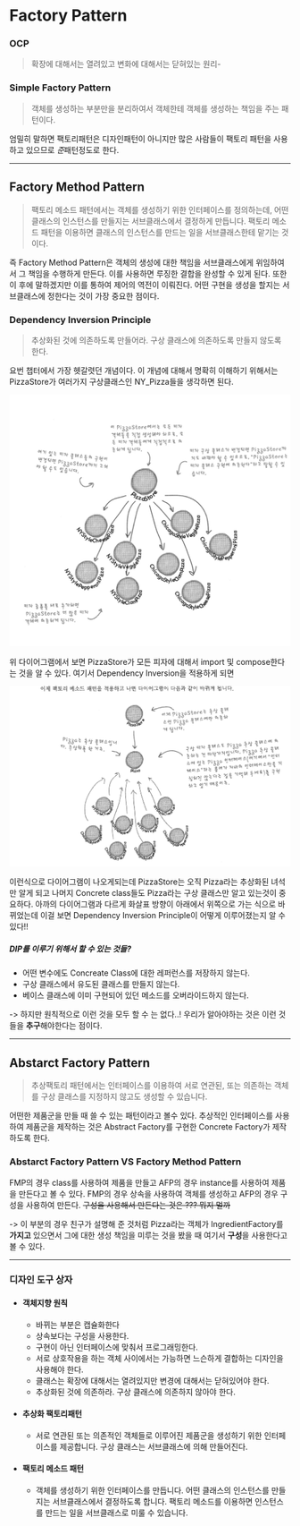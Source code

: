 # Factory Pattern

### OCP

>  확장에 대해서는 열려있고 변화에 대해서는 닫혀있는 원리-

### Simple Factory Pattern

> 객체를 생성하는 부분만을 분리하여서 객체한테 객체를 생성하는 책임을 주는 패턴이다.


엄밀히 말하면 팩토리패턴은 디자인패턴이 아니지만 많은 사람들이 팩토리 패턴을 사용하고 있으므로 *준*패턴정도로 한다.

---

## Factory Method Pattern

> 팩토리 메소드 패턴에서는 객체를 생성하기 위한 인터페이스를 정의하는데, 어떤 클래스의 인스턴스를 만들지는 서브클래스에서 결정하게 만듭니다. 팩토리 메소드 패턴을 이용하면 클래스의 인스턴스를 만드는 일을 서브클래스한테 맡기는 것이다.

즉 Factory Method Pattern은 객체의 생성에 대한 책임을 서브클래스에게 위임하여서 그 책임을 수행하게 만든다. 이를 사용하면 루징한 결합을 완성할 수 있게 된다. 또한 이 후에 말하겠지만 이를 통하여 제어의 역전이 이뤄진다. 어떤 구현을 생성을 할지는 서브클래스에 정한다는 것이 가장 중요한 점이다.



### Dependency Inversion Principle

> 추상화된 것에 의존하도록 만들어라. 구상 클래스에 의존하도록 만들지 않도록 한다.

요번 챕터에서 가장 헷갈렷던 개념이다. 이 개념에 대해서 명확히 이해하기 위해서는 PizzaStore가 여러가지 구상클래스인 NY_Pizza들을 생각하면 된다. 

![before_dependency_inversion](before_di.jpeg)

 위 다이어그램에서 보면 PizzaStore가 모든 피자에 대해서 import 및 compose한다는 것을 알 수 있다. 여기서 Dependency Inversion을 적용하게 되면

![after_depndency_inversion](after_di.jpeg)

이런식으로 다이어그램이 나오게되는데 PizzaStore는 오직 Pizza라는 추상화된 녀석만 알게 되고 나머지 Concrete class들도 Pizza라는 구상 클래스만 알고 있는것이 중요하다. 아까의 다이어그램과 다르게 화살표 방향이 아래에서 위쪽으로 가는 식으로 바뀌었는데 이걸 보면 Dependency Inversion Principle이 어떻게 이루어졌는지 알 수 있다!!

##### DIP를 이루기 위해서 할 수 있는 것들?

* 어떤 변수에도 Concreate Class에 대한 레퍼런스를 저장하지 않는다.
* 구상 클래스에서 유도된 클래스를 만들지 않는다.
* 베이스 클래스에 이미 구현되어 있던 메소드를 오버라이드하지 않는다.

-> 하지만 원칙적으로 이런 것을 모두 할 수 는 없다..! 우리가 알아야하는 것은 이런 것들을 **추구**해야한다는 점이다.

---

## Abstarct Factory Pattern

> 추상팩토리 패턴에서는 인터페이스를 이용하여 서로 연관된, 또는 의존하는 객체를 구상 클래스를 지정하지 않고도 생성할 수 있습니다.

어떤한 제품군을 만들 때 쓸 수 있는 패턴이라고 볼수 있다. 추상적인 인터페이스를 사용하여 제품군을 제작하는 것은 Abstract Factory를 구현한 Concrete Factory가 제작하도록 한다.



### Abstarct Factory Pattern VS Factory Method Pattern

FMP의 경우 class를 사용하여 제품을 만들고 AFP의 경우 instance를 사용하여 제품을 만든다고 볼 수 있다. FMP의 경우 상속을 사용하여 객체를 생성하고 AFP의 경우 구성을 사용하여 만든다. ~~구성을 사용해서 만든다는 것은 ??? 뭐지 멀까~~

 -> 이 부분의 경우 친구가 설명해 준 것처럼 Pizza라는 객체가 IngredientFactory를 **가지고** 있으면서 그에 대한 생성 책임을 미루는 것을 봤을 때 여기서 **구성**을 사용한다고 볼 수 있다.

---

### 디자인 도구 상자

* #### 객체지향 원칙

  * 바뀌는 부분은 캡슐화한다
  * 상속보다는 구성을 사용한다.
  * 구현이 아닌 인터페이스에 맞춰서 프로그래밍한다.
  * 서로 상호작용을 하는 객체 사이에서는 가능하면 느슨하게 결합하는 디자인을 사용해야 한다.
  * 클래스는 확장에 대해서는 열려있지만 변경에 대해서는 닫혀있어야 한다.
  * 추상화된 것에 의존하라. 구상 클래스에 의존하지 않아야 한다. 

* #### 추상화 팩토리패턴 

  * 서로 연관된 또는 의존적인 객체들로 이루어진 제품군을 생성하기 위한 인터페이스를 제공합니다. 구상 클래스는 서브클래스에 의해 만들어진다.

* #### 팩토리 메소드 패턴

  * 객체를 생성하기 위한 인터페이스를 만듭니다. 어떤 클래스의 인스턴스를 만들지는 서브클래스에서 결정하도록 합니다. 팩토리 메소드를 이용하면 인스턴스를 만드는 일을 서브클래스로 미룰 수 있습니다.
